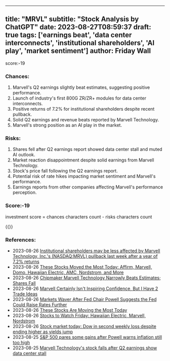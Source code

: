 
---
title: "MRVL"
subtitle: "Stock Analysis by ChatGPT"
date: 2023-08-27T08:59:37
draft: true
tags: ['earnings beat', 'data center interconnects', 'institutional shareholders', 'AI play', 'market sentiment']
author: Friday Wall
---

score:-19
### Chances:
1. Marvell's Q2 earnings slightly beat estimates, suggesting positive performance.
2. Launch of industry's first 800G ZR/ZR+ modules for data center interconnects.
3. Positive returns of 7.2% for institutional shareholders despite recent pullback.
4. Solid Q2 earnings and revenue beats reported by Marvell Technology.
5. Marvell's strong position as an AI play in the market.
### Risks:
1. Shares fell after Q2 earnings report showed data center stall and muted AI outlook.
2. Market reaction disappointment despite solid earnings from Marvell Technology.
3. Stock's price fall following the Q2 earnings report.
4. Potential risk of rate hikes impacting market sentiment and Marvell's performance.
5. Earnings reports from other companies affecting Marvell's performance perception.
### Score:-19
investment score = chances characters count - risks characters count

{{<tradingview symbol="NASDAQ:MRVL">}}
### References:
- 2023-08-26 [Institutional shareholders may be less affected by Marvell Technology, Inc.'s (NASDAQ:MRVL) pullback last week after a year of 7.2% returns](https://finance.yahoo.com/news/institutional-shareholders-may-less-affected-134237689.html?.tsrc=rss)
- 2023-08-26 [These Stocks Moved the Most Today: Affirm, Marvell, Domo, Hawaiian Electric, AMC, Nordstrom, and More](https://finance.yahoo.com/m/acc1dcfb-516d-3702-9c81-3d602c35430d/these-stocks-moved-the-most.html?.tsrc=rss)
- 2023-08-26 [Chipmaker Marvell Technology Narrowly Beats Estimates; Shares Fall](https://finance.yahoo.com/m/2170649b-bb0d-35a8-bf41-a3a770b00ae2/chipmaker-marvell-technology.html?.tsrc=rss)
- 2023-08-26 [Marvell Certainly Isn't Inspiring Confidence, But I Have 2 Trade Ideas](https://finance.yahoo.com/m/f0d80d6e-029f-3f57-b73e-5dfb852f89f6/marvell-certainly-isn%27t.html?.tsrc=rss)
- 2023-08-26 [Markets Waver After Fed Chair Powell Suggests the Fed Could Raise Rates Further](https://finance.yahoo.com/m/d7b6074f-9772-3a6c-b18e-bf0e018a47a1/markets-waver-after-fed-chair.html?.tsrc=rss)
- 2023-08-26 [These Stocks Are Moving the Most Today](https://finance.yahoo.com/m/5b59d282-2354-3a5d-95be-fe9a61dce8cd/these-stocks-are-moving-the.html?.tsrc=rss)
- 2023-08-26 [Stocks to Watch Friday: Hawaiian Electric, Marvell, Nordstrom](https://finance.yahoo.com/m/eaf6870f-1150-354c-9047-ec36825dd004/stocks-to-watch-friday%3A.html?.tsrc=rss)
- 2023-08-26 [Stock market today: Dow in second weekly loss despite ending higher as yields jump](https://finance.yahoo.com/news/stock-market-today-dow-second-162551911.html?.tsrc=rss)
- 2023-08-25 [S&P 500 pares some gains after Powell warns inflation still too high](https://finance.yahoo.com/news/p-500-pares-gains-powell-153721535.html?.tsrc=rss)
- 2023-08-25 [Marvell Technology's stock falls after Q2 earnings show data center stall](https://finance.yahoo.com/m/db22e48f-ff99-3ce4-b52f-05cc437b1366/marvell-technology%27s-stock.html?.tsrc=rss)


                